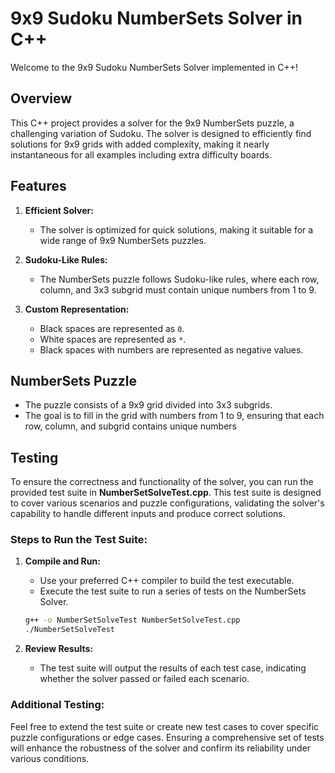 # 9x9 Sudoku NumberSets Solver in C++

Welcome to the 9x9 Sudoku NumberSets Solver implemented in C++!

## Overview

This C++ project provides a solver for the 9x9 NumberSets puzzle, a challenging variation of Sudoku. The solver is designed to efficiently find solutions for 9x9 grids with added complexity, making it nearly instantaneous for all examples including extra difficulty boards.

## Features

1. **Efficient Solver:**
   - The solver is optimized for quick solutions, making it suitable for a wide range of 9x9 NumberSets puzzles.

2. **Sudoku-Like Rules:**
   - The NumberSets puzzle follows Sudoku-like rules, where each row, column, and 3x3 subgrid must contain unique numbers from 1 to 9.

3. **Custom Representation:**
   - Black spaces are represented as `0`.
   - White spaces are represented as `*`.
   - Black spaces with numbers are represented as negative values.

## NumberSets Puzzle

- The puzzle consists of a 9x9 grid divided into 3x3 subgrids.
- The goal is to fill in the grid with numbers from 1 to 9, ensuring that each row, column, and subgrid contains unique numbers

## Testing

To ensure the correctness and functionality of the solver, you can run the provided test suite in **NumberSetSolveTest.cpp**. This test suite is designed to cover various scenarios and puzzle configurations, validating the solver's capability to handle different inputs and produce correct solutions.

### Steps to Run the Test Suite:
1. **Compile and Run:**
   - Use your preferred C++ compiler to build the test executable.
   - Execute the test suite to run a series of tests on the NumberSets Solver.
   ```bash
   g++ -o NumberSetSolveTest NumberSetSolveTest.cpp
   ./NumberSetSolveTest
   ```

3. **Review Results:**
   - The test suite will output the results of each test case, indicating whether the solver passed or failed each scenario.

### Additional Testing:

Feel free to extend the test suite or create new test cases to cover specific puzzle configurations or edge cases. Ensuring a comprehensive set of tests will enhance the robustness of the solver and confirm its reliability under various conditions.
